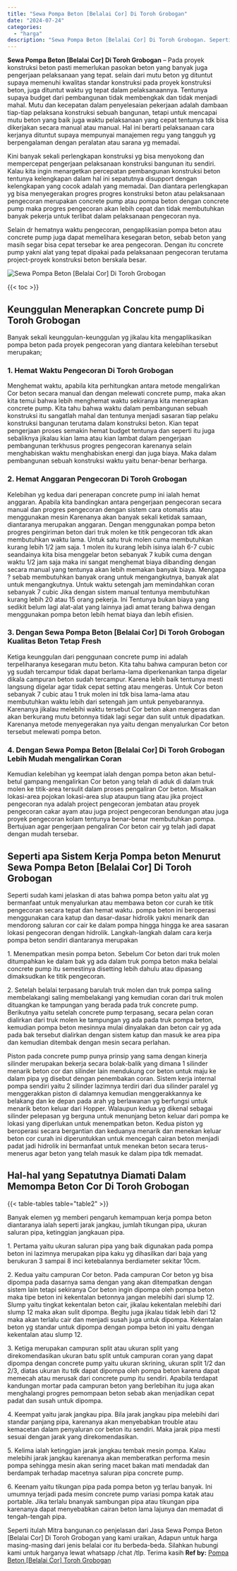 ```yaml
---
title: "Sewa Pompa Beton [Belalai Cor] Di Toroh Grobogan"
date: "2024-07-24"
categories: 
  - "harga"
description: "Sewa Pompa Beton [Belalai Cor] Di Toroh Grobogan. Seperti itulah Mitra bangunan.co penjelasan dari Jasa Sewa Pompa Beton [Belalai Cor] Di Toroh Grobogan ya..."
---
```


**Sewa Pompa Beton \[Belalai Cor\] Di Toroh Grobogan** – Pada proyek konstruksi beton pasti memerlukan pasokan beton yang banyak juga pengerjaan pelaksanaan yang tepat. selain dari mutu beton yg dituntut supaya memenuhi kwalitas standar konstruksi pada proyek konstruksi beton, juga dituntut waktu yg tepat dalam pelaksanaannya. Tentunya supaya budget dari pembangunan tidak membengkak dan tidak menjadi mahal. Mutu dan kecepatan dalam penyelesaian pekerjaan adalah dambaan tiap-tiap pelaksana konstruksi sebuah bangunan, tetapi untuk mencapai mutu beton yang baik juga waktu pelaksanaan yang cepat tentunya tdk bisa dikerjakan secara manual atau manual. Hal ini berarti pelaksanaan cara kerjanya dituntut supaya mempunyai manajemen regu yang tangguh yg berpengalaman dengan peralatan atau sarana yg memadai.

Kini banyak sekali perlengkapan konstruksi yg bisa menyokong dan mempercepat pengerjaan pelaksanaan konstruksi bangunan itu sendiri. Kalau kita ingin menargetkan percepatan pembangunan konstruksi beton tentunya kelengkapan dalam hal ini sepatutnya disupport dengan kelengkapan yang cocok adalah yang memadai. Dan diantara perlengkapan yg bisa menyegerakan progres progres konstruksi beton atau pelaksanaan pengecoran merupakan concrete pump atau pompa beton dengan concrete pump maka progres pengecoran akan lebih cepat dan tidak membutuhkan banyak pekerja untuk terlibat dalam pelaksanaan pengecoran nya.

Selain dr hematnya waktu pengecoran, pengaplikasian pompa beton atau concrete pump juga dapat memelihara kesegaran beton, sebab beton yang masih segar bisa cepat tersebar ke area pengecoran. Dengan itu concrete pump yakni alat yang tepat dipakai pada pelaksanaan pengecoran terutama project-proyek konstruksi beton berskala besar.

![Sewa Pompa Beton [Belalai Cor] Di Toroh Grobogan](/images/sewa-concrete-pump-10.png)

{{< toc >}}

## Keunggulan Menerapkan Concrete pump Di Toroh Grobogan

Banyak sekali keunggulan-keunggulan yg jikalau kita mengaplikasikan pompa beton pada proyek pengecoran yang diantara kelebihan tersebut merupakan;

### 1\. Hemat Waktu Pengecoran Di Toroh Grobogan

Menghemat waktu, apabila kita perhitungkan antara metode mengalirkan Cor beton secara manual dan dengan melewati concrete pump, maka akan kita temui bahwa lebih menghemat waktu sekiranya kita menerapkan concrete pump. Kita tahu bahwa waktu dalam pembangunan sebuah konstruksi itu sangatlah mahal dan tentunya menjadi sasaran tiap pelaku konstruksi bangunan terutama dalam konstruksi beton. Kian tepat pengerjaan proses semakin hemat budget tentunya dan seperti itu juga sebaliknya jikalau kian lama atau kian lambat dalam pengerjaan pembangunan terkhusus progres pengecoran karenanya selain menghabiskan waktu menghabiskan energi dan juga biaya. Maka dalam pembangunan sebuah konstruksi waktu yaitu benar-benar berharga.

### 2\. Hemat Anggaran Pengecoran Di Toroh Grobogan

Kelebihan yg kedua dari penerapan concrete pump ini ialah hemat anggaran. Apabila kita bandingkan antara pengerjaan pengecoran secara manual dan progres pengecoran dengan sistem cara otomatis atau menggunakan mesin Karenanya akan banyak sekali ketidak samaan, diantaranya merupakan anggaran. Dengan menggunakan pompa beton progres pengiriman beton dari truk molen ke titik pengecoran tdk akan membutuhkan waktu lama. Untuk satu truk molen cuma membutuhkan kurang lebih 1/2 jam saja. 1 molen itu kurang lebih isinya ialah 6-7 cubic seandainya kita bisa menggelar beton sebanyak 7 kubik cuma dengan waktu 1/2 jam saja maka ini sangat menghemat biaya dibanding dengan secara manual yang tentunya akan lebih memakan banyak biaya. Mengapa ? sebab membutuhkan banyak orang untuk mengangkutnya, banyak alat untuk mengangkutnya. Untuk waktu setengah jam memindahkan coran sebanyak 7 cubic Jika dengan sistem manual tentunya membutuhkan kurang lebih 20 atau 15 orang pekerja. Ini Tentunya bukan biaya yang sedikit belum lagi alat-alat yang lainnya jadi amat terang bahwa dengan menggunakan pompa beton lebih hemat biaya dan lebih efisien.

### 3\. Dengan Sewa Pompa Beton \[Belalai Cor\] Di Toroh Grobogan Kualitas Beton Tetap Fresh

Ketiga keunggulan dari penggunaan concrete pump ini adalah terpeliharanya kesegaran mutu beton. Kita tahu bahwa campuran beton cor yg sudah tercampur tidak dapat berlama-lama diperkenankan tanpa digelar dikala campuran beton sudah tercampur. Karena lebih baik tentunya mesti langsung digelar agar tidak cepat setting atau mengeras. Untuk Cor beton sebanyak 7 cubic atau 1 truk molen ini tdk bisa lama-lama atau membutuhkan waktu lebih dari setengah jam untuk penyebarannya. Karenanya jikalau melebihi waktu tersebut Cor beton akan mengeras dan akan berkurang mutu betonnya tidak lagi segar dan sulit untuk dipadatkan. Karenanya metode menyegerakan nya yaitu dengan menyalurkan Cor beton tersebut melewati pompa beton.

### 4\. Dengan Sewa Pompa Beton \[Belalai Cor\] Di Toroh Grobogan Lebih Mudah mengalirkan Coran

Kemudian kelebihan yg keempat ialah dengan pompa beton akan betul-betul gampang mengalirkan Cor beton yang telah di aduk di dalam truk molen ke titik-area tersulit dalam proses pengaliran Cor beton. Misalkan lokasi-area pojokan lokasi-area slup ataupun tiang atau jika project pengecoran nya adalah project pengecoran jembatan atau proyek pengecoran cakar ayam atau juga project pengecoran bendungan atau juga proyek pengecoran kolam tentunya benar-benar membutuhkan pompa. Bertujuan agar pengerjaan pengaliran Cor beton cair yg telah jadi dapat dengan mudah tersebar.

## Seperti apa Sistem Kerja Pompa beton Menurut Sewa Pompa Beton \[Belalai Cor\] Di Toroh Grobogan

Seperti sudah kami jelaskan di atas bahwa pompa beton yaitu alat yg bermanfaat untuk menyalurkan atau membawa beton cor curah ke titik pengecoran secara tepat dan hemat waktu. pompa beton ini beroperasi menggunakan cara katup dan dasar-dasar hidrolik yakni menarik dan mendorong saluran cor cair ke dalam pompa hingga hingga ke area sasaran lokasi pengecoran dengan hidrolik. Langkah-langkah dalam cara kerja pompa beton sendiri diantaranya merupakan

1\. Menempatkan mesin pompa beton. Sebelum Cor beton dari truk molen ditumpahkan ke dalam bak yg ada dalam truk pompa beton maka belalai concrete pump itu semestinya disetting lebih dahulu atau dipasang dimaksudkan ke titik pengecoran.

2\. Setelah belalai terpasang barulah truk molen dan truk pompa saling membelakangi saling membelakangi yang kemudian coran dari truk molen dituangkan ke tampungan yang berada pada truk concrete pump. Berikutnya yaitu setelah concrete pump terpasang, secara pelan coran dialirkan dari truk molen ke tampungan yg ada pada truk pompa beton, kemudian pompa beton mesinnya mulai dinyalakan dan beton cair yg ada pada bak tersebut dialirkan dengan sistem katup dan masuk ke area pipa dan kemudian ditembak dengan mesin secara perlahan.

Piston pada concrete pump punya prinsip yang sama dengan kinerja silinder merupakan bekerja secara bolak-balik yang dimana 1 silinder menarik beton cor dan silinder lain mendukung cor beton untuk maju ke dalam pipa yg disebut dengan penembakan coran. Sistem kerja internal pompa sendiri yaitu 2 silinder lazimnya terdiri dari dua silinder paralel yg menggerakkan piston di dalamnya kemudian menggerakkannya ke belakang dan ke depan pada arah yg berlawanan yg berfungsi untuk menarik beton keluar dari Hopper. Walaupun kedua yg dikenal sebagai silinder pelepasan yg berguna untuk menunjang beton keluar dari pompa ke lokasi yang diperlukan untuk menempatkan beton. Kedua piston yg beroperasi secara bergantian dan keduanya menarik dan menekan keluar beton cor curah ini diperuntukkan untuk mencegah cairan beton menjadi padat jadi hidrolik ini bermanfaat untuk menekan beton secara terus-menerus agar beton yang telah masuk ke dalam pipa tdk memadat.

## Hal-hal yang Sepatutnya Diamati Dalam Memompa Beton Cor Di Toroh Grobogan

{{< table-tables table="table2" >}}

Banyak elemen yg memberi pengaruh kemampuan kerja pompa beton diantaranya ialah seperti jarak jangkau, jumlah tikungan pipa, ukuran saluran pipa, ketinggian jangkauan pipa.

1\. Pertama yaitu ukuran saluran pipa yang baik digunakan pada pompa beton ini lazimnya merupakan pipa kaku yg dihasilkan dari baja yang berukuran 3 sampai 8 inci ketebalannya berdiameter sekitar 10cm.

2\. Kedua yaitu campuran Cor beton. Pada campuran Cor beton yg bisa dipompa pada dasarnya sama dengan yang akan ditempatkan dengan sistem lain tetapi sekiranya Cor beton ingin dipompa oleh pompa beton maka tipe beton ini kekentalan betonnya jangan melebihi dari slump 12. Slump yaitu tingkat kekentalan beton cair, jikalau kekentalan melebihi dari slump 12 maka akan sulit dipompa. Begitu juga jikalau tidak lebih dari 12 maka akan terlalu cair dan menjadi susah juga untuk dipompa. Kekentalan beton yg standar untuk dipompa dengan pompa beton ini yaitu dengan kekentalan atau slump 12.

3\. Ketiga merupakan campuran split atau ukuran split yang direkomendasikan ukuran batu split untuk campuran coran yang dapat dipompa dengan concrete pump yaitu ukuran skrining, ukuran split 1/2 dan 2/3, diatas ukuran itu tdk dapat dipompa oleh pompa beton karena dapat memecah atau merusak dari concrete pump itu sendiri. Apabila terdapat kandungan mortar pada campuran beton yang berlebihan itu juga akan menghalangi progres pemompaan beton sebab akan menjadikan cepat padat dan susah untuk dipompa.

4\. Keempat yaitu jarak jangkau pipa. Bila jarak jangkau pipa melebihi dari standar panjang pipa, karenanya akan menyebabkan trouble atau kemacetan dalam penyaluran cor beton itu sendiri. Maka jarak pipa mesti sesuai dengan jarak yang direkomendasikan.

5\. Kelima ialah ketinggian jarak jangkau tembak mesin pompa. Kalau melebihi jarak jangkau karenanya akan memberatkan performa mesin pompa sehingga mesin akan sering macet bakan mati mendadak dan berdampak terhadap macetnya saluran pipa concrete pump.

6\. Keenam yaitu tikungan pipa pada pompa beton yg terlau banyak. Ini umumnya terjadi pada mesim concrete pump variasi pompa katak atau portable. Jika terlalu bnanyak sambungan pipa atau tikungan pipa karenanya dapat menyebabkan cairan beton lama lajunya dan memadat di tengah-tengah pipa.

Seperti itulah Mitra bangunan.co penjelasan dari Jasa Sewa Pompa Beton \[Belalai Cor\] Di Toroh Grobogan yang kami uraikan, Adapun untuk harga masing-masing dari jenis belalai cor itu berbeda-beda. Silahkan hubungi kami untuk harganya lewat whatsapp /chat /tlp. Terima kasih
**Ref by:** [Pompa Beton [Belalai Cor] Toroh Grobogan](https://id.wikipedia.org/wiki/Pompa)
